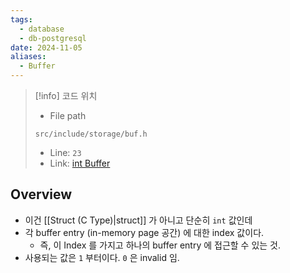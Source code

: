 ```yaml
---
tags:
  - database
  - db-postgresql
date: 2024-11-05
aliases:
  - Buffer
---
```

> [!info] 코드 위치
> - File path
> ```
> src/include/storage/buf.h
> ```
> - Line: `23`
> - Link: [int Buffer](https://github.com/postgres/postgres/blob/REL_16_4/src/include/storage/buf.h#L17-L23)

## Overview

- 이건 [[Struct (C Type)|struct]] 가 아니고 단순히 `int` 값인데
- 각 buffer entry (in-memory page 공간) 에 대한 index 값이다.
	- 즉, 이 Index 를 가지고 하나의 buffer entry 에 접근할 수 있는 것.
- 사용되는 값은 `1` 부터이다. `0` 은 invalid 임.